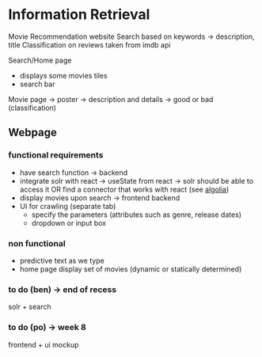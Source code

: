 # Information Retrieval
Movie Recommendation website
Search based on keywords -> description, title 
Classification on reviews taken from imdb api 

Search/Home page
- displays some movies tiles
- search bar

Movie page
-> poster
-> description and details
-> good or bad (classification)

## Webpage
### functional requirements
- have search function -> backend
- integrate solr with react -> useState from react -> solr should be able to access it OR find a connector that works with react (see [algolia](https://blog.openreplay.com/full-text-search-in-react-with-algolia-and-firestore/))
- display movies upon search -> frontend backend
- UI for crawling (separate tab)
    - specify the parameters (attributes such as genre, release dates)
    - dropdown or input box

### non functional
- predictive text as we type
- home page display set of movies (dynamic or statically determined)

### to do (ben) -> end of recess
solr + search
### to do (po) -> week 8
frontend + ui mockup